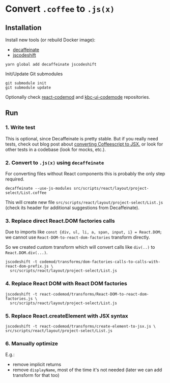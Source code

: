 # Convert `.coffee` to `.js(x)`

## Installation

Install new tools (or rebuild Docker image):

- [decaffeinate](https://github.com/decaffeinate/decaffeinate)
- [jscodeshift](https://github.com/facebook/jscodeshift)

```
yarn global add decaffeinate jscodeshift
```

Init/Update Git submodules

```
git submodule init
git submodule update
```
Optionally check [react-codemod](https://github.com/reactjs/react-codemod) and
[kbc-ui-codemode](https://github.com/keboola/kbc-ui-codemod) repositories.

## Run

### 1. Write test

This is optional, since Decaffeinate is pretty stable. But if you really need
tests, check out blog post about
[converting Coffeescript to JSX.](https://500.keboola.com/the-worry-free-way-to-convert-coffeescript-to-jsx-ad5fe3b1e8ba)
or look for other tests in a codebase (look for mocks, etc.).

### 2. Convert to `.js(x)` using `decaffeinate`

For converting files without React components this is probably the only step required.

```
decaffeinate --use-js-modules src/scripts/react/layout/project-select/List.coffee
```

This will create new file `src/scripts/react/layout/project-select/List.js` (check
its header for additional suggestions from Decaffeinate).

### 3. Replace direct React.DOM factories calls

Due to imports like `const {div, ul, li, a, span, input, i} = React.DOM;` we
cannot use `React-DOM-to-react-dom-factories` transform directly.

So we created custom transform which will convert calls like `div(..)` to
`React.DOM.div(...)`.

```
jscodeshift -t codemod/transforms/dom-factories-calls-to-calls-with-react-dom-prefix.js \
  src/scripts/react/layout/project-select/List.js
```

### 4. Replace React DOM with React DOM factories

```
jscodeshift -t react-codemod/transforms/React-DOM-to-react-dom-factories.js \
  src/scripts/react/layout/project-select/List.js
```

### 5. Replace React.createElement with JSX syntax

```
jscodeshift -t react-codemod/transforms/create-element-to-jsx.js \
src/scripts/react/layout/project-select/List.js
```

### 6. Manually optimize

E.g.:

- remove implicit returns
- remove `displayName`, most of the time it's not needed (later we can add
transform for that too)
